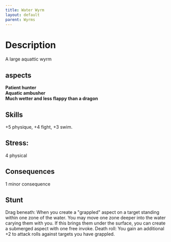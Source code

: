```yaml
---
title: Water Wyrm
layout: default
parent: Wyrms
---
```


# Description
A large aquattic wyrm

## aspects
**Patient hunter** \
**Aquatic ambusher** \
**Much wetter and less flappy than a dragon** 

## Skills 
+5 physique, +4 fight, +3 swim. 

## Stress: 
4 physical 

## Consequences
1 minor consequence

## Stunt 
Drag beneath: When you create a "grappled" aspect on a target standing within one zone of the water. You may move one zone deeper into the water carying them with you. If this brings them under the surface, you can create a submerged aspect with one free invoke.
Death roll: You gain an additional +2 to attack rolls against targets you have grappled.